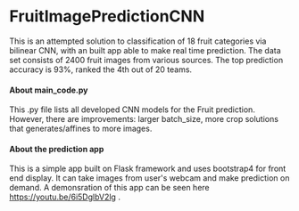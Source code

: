 # FruitImagePredictionCNN
This is an attempted solution to classification of 18 fruit categories via bilinear CNN, with an built app able to make real time prediction. The data set consists of 2400 fruit images from various sources. The top prediction accuracy is 93%, ranked the 4th out of 20 teams.

#### About main_code.py
This .py file lists all developed CNN models for the Fruit prediction. However, there are improvements: larger batch_size, more crop solutions that generates/affines to more images.

#### About the prediction app
This is a simple app built on Flask framework and uses bootstrap4 for front end display. It can take images from user's webcam and make prediction on demand. A demonsration of this app can be seen here https://youtu.be/6i5DglbV2lg .
